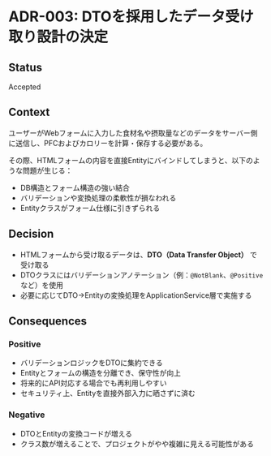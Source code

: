 # ADR-003: DTOを採用したデータ受け取り設計の決定

## Status
Accepted

## Context
ユーザーがWebフォームに入力した食材名や摂取量などのデータをサーバー側に送信し、PFCおよびカロリーを計算・保存する必要がある。

その際、HTMLフォームの内容を直接Entityにバインドしてしまうと、以下のような問題が生じる：
- DB構造とフォーム構造の強い結合
- バリデーションや変換処理の柔軟性が損なわれる
- Entityクラスがフォーム仕様に引きずられる

## Decision
- HTMLフォームから受け取るデータは、**DTO（Data Transfer Object）** で受け取る
- DTOクラスにはバリデーションアノテーション（例：`@NotBlank`、`@Positive`など）を使用
- 必要に応じてDTO→Entityの変換処理をApplicationService層で実施する

## Consequences

### Positive
- バリデーションロジックをDTOに集約できる
- Entityとフォームの構造を分離でき、保守性が向上
- 将来的にAPI対応する場合でも再利用しやすい
- セキュリティ上、Entityを直接外部入力に晒さずに済む

### Negative
- DTOとEntityの変換コードが増える
- クラス数が増えることで、プロジェクトがやや複雑に見える可能性がある
